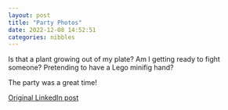```yaml
---
layout: post
title: "Party Photos"
date: 2022-12-08 14:52:51
categories: nibbles
---
```


Is that a plant growing out of my plate? Am I getting ready to fight someone? Pretending to have a Lego minifig hand?

The party was a great time!

[Original LinkedIn post](https://www.linkedin.com/feed/update/urn%3Ali%3Ashare%3A7006631687405154305)
